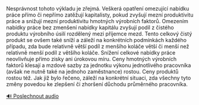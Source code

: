 
Nesprávnost tohoto výkladu je zřejmá. Veškerá opatření omezující nabídku práce přímo či nepřímo zatěžují kapitalisty, pokud zvyšují mezní produktivitu práce a snižují mezní produktivitu hmotných výrobních faktorů. Omezením nabídky práce bez zmenšení nabídky kapitálu zvyšují podíl z čistého produktu výrobního úsilí rozdělený mezi příjemce mezd. Tento celkový čistý produkt se ovšem také sníží a záleží na konkrétních podmínkách každého případu, zda bude relativně větší podíl z menšího koláče větší či menší než relativně menší podíl z většího koláče. Snížení celkové nabídky práce neovlivňuje přímo zisky ani úrokovou míru. Ceny hmotných výrobních faktorů klesají a mzdové sazby za jednotku výkonu jednotlivého pracovníka (avšak ne nutně také na jednoho zaměstnance) rostou. Ceny produktů rostou též. Jak již bylo řečeno, záleží na konkrétní situaci, zda všechny tyto změny povedou ke zlepšení či zhoršení důchodu průměrného pracovníka.

[🔊 Poslechnout audio](/data/7-paragraphs/audio/chapter_111/para_011-Nesprvnost-tohoto-vkladu-je-zejm-Veker-opat.mp3)

